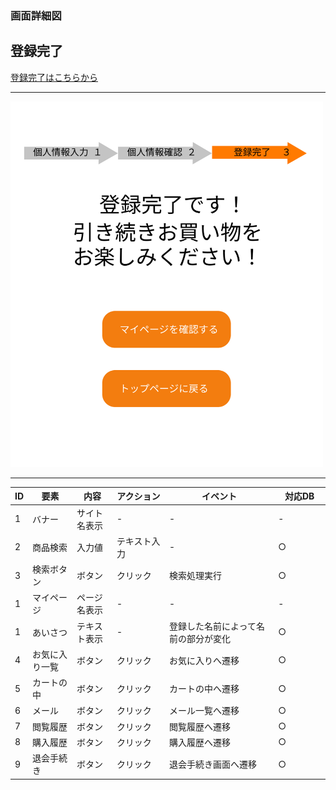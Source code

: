 ### 画面詳細図
## 登録完了
[登録完了はこちらから](https://www.figma.com/file/zomHM55jn3abpiHfkwk7FU/マイページ?node-id=0%3A1)
****
<img src="../img/登録完了.png" width="500">

****
| ID | 要素 | 内容 | アクション | イベント | 対応DB |
|----|------|------|------------|----------|--------|
|1   |バナー|サイト名表示|-      |-          |-        |
|2   |商品検索|入力値|テキスト入力|-　　　　|○　　　　|
|3   |検索ボタン|ボタン|クリック|検索処理実行|○　　　 |
|1   |マイページ|ページ名表示|-      |-          |-        |
|1   |あいさつ|テキスト表示|- 　　　　|登録した名前によって名前の部分が変化|○|
|4   |お気に入り一覧|ボタン|クリック|お気に入りへ遷移|○|
|5   |カートの中|ボタン|クリック|カートの中へ遷移|○|
|6  |メール|ボタン|クリック|メール一覧へ遷移|○|
|7  |閲覧履歴|ボタン|クリック|閲覧履歴へ遷移|○|
|8  |購入履歴|ボタン|クリック|購入履歴へ遷移|○|
|9  |退会手続き|ボタン|クリック|退会手続き画面へ遷移|○|



